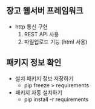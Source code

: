 ## 장고 웹서버 프레임워크

* http 통신 구현
    1. REST API 사용
    1. 파일업로드 기능 (html 사용)

## 패키지 정보 확인

* 설치 패키지 정보 저장하기
    - pip freeze > requirements
* 패키지 자동 설치하기
    - pip install -r requirements

